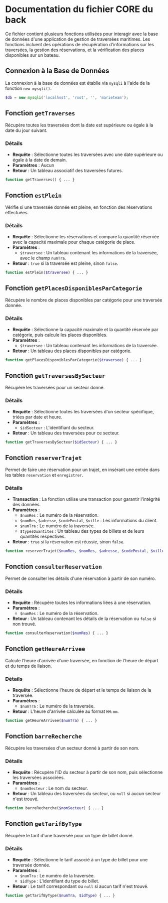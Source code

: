 # Documentation du fichier CORE du back

Ce fichier contient plusieurs fonctions utilisées pour interagir avec la base de données d'une application de gestion de traversées maritimes. Les fonctions incluent des opérations de récupération d'informations sur les traversées, la gestion des réservations, et la vérification des places disponibles sur un bateau.

## Connexion à la Base de Données

La connexion à la base de données est établie via `mysqli` à l'aide de la fonction `new mysqli()`.

```php
$db = new mysqli('localhost', 'root', '', 'marieteam');
```

## Fonction `getTraverses`

Récupère toutes les traversées dont la date est supérieure ou égale à la date du jour suivant.

### Détails

- **Requête** : Sélectionne toutes les traversées avec une date supérieure ou égale à la date de demain.
- **Paramètres** : Aucun
- **Retour** : Un tableau associatif des traversées futures.

```php
function getTraverses() { ... }
```

## Fonction `estPlein`

Vérifie si une traversée donnée est pleine, en fonction des réservations effectuées.

### Détails

- **Requête** : Sélectionne les réservations et compare la quantité réservée avec la capacité maximale pour chaque catégorie de place.
- **Paramètres** :
    - `$traversee` : Un tableau contenant les informations de la traversée, avec le champ `numTra`.
- **Retour** : `true` si la traversée est pleine, sinon `false`.

```php
function estPlein($traversee) { ... }
```

## Fonction `getPlacesDisponiblesParCategorie`

Récupère le nombre de places disponibles par catégorie pour une traversée donnée.

### Détails

- **Requête** : Sélectionne la capacité maximale et la quantité réservée par catégorie, puis calcule les places disponibles.
- **Paramètres** :
    - `$traversee` : Un tableau contenant les informations de la traversée.
- **Retour** : Un tableau des places disponibles par catégorie.

```php
function getPlacesDisponiblesParCategorie($traversee) { ... }
```

## Fonction `getTraversesBySecteur`

Récupère les traversées pour un secteur donné.

### Détails

- **Requête** : Sélectionne toutes les traversées d'un secteur spécifique, triées par date et heure.
- **Paramètres** :
    - `$idSecteur` : L'identifiant du secteur.
- **Retour** : Un tableau des traversées pour ce secteur.

```php
function getTraversesBySecteur($idSecteur) { ... }
```

## Fonction `reserverTrajet`

Permet de faire une réservation pour un trajet, en insérant une entrée dans les tables `reservation` et `enregistrer`.

### Détails

- **Transaction** : La fonction utilise une transaction pour garantir l'intégrité des données.
- **Paramètres** :
    - `$numRes` : Le numéro de la réservation.
    - `$nomRes`, `$adresse`, `$codePostal`, `$ville` : Les informations du client.
    - `$numTra` : Le numéro de la traversée.
    - `$typesQuantites` : Un tableau des types de billets et de leurs quantités respectives.
- **Retour** : `true` si la réservation est réussie, sinon `false`.

```php
function reserverTrajet($numRes, $nomRes, $adresse, $codePostal, $ville, $numTra, $typesQuantites) { ... }
```

## Fonction `consulterReservation`

Permet de consulter les détails d'une réservation à partir de son numéro.

### Détails

- **Requête** : Récupère toutes les informations liées à une réservation.
- **Paramètres** :
    - `$numRes` : Le numéro de la réservation.
- **Retour** : Un tableau contenant les détails de la réservation ou `false` si non trouvé.

```php
function consulterReservation($numRes) { ... }
```

## Fonction `getHeureArrivee`

Calcule l'heure d'arrivée d'une traversée, en fonction de l'heure de départ et du temps de liaison.

### Détails

- **Requête** : Sélectionne l'heure de départ et le temps de liaison de la traversée.
- **Paramètres** :
    - `$numTra` : Le numéro de la traversée.
- **Retour** : L'heure d'arrivée calculée au format `HH:mm`.

```php
function getHeureArrivee($numTra) { ... }
```

## Fonction `barreRecherche`

Récupère les traversées d'un secteur donné à partir de son nom.

### Détails

- **Requête** : Récupère l'ID du secteur à partir de son nom, puis sélectionne les traversées associées.
- **Paramètres** :
    - `$nomSecteur` : Le nom du secteur.
- **Retour** : Un tableau des traversées du secteur, ou `null` si aucun secteur n'est trouvé.

```php
function barreRecherche($nomSecteur) { ... }
```

## Fonction `getTarifByType`

Récupère le tarif d'une traversée pour un type de billet donné.

### Détails

- **Requête** : Sélectionne le tarif associé à un type de billet pour une traversée donnée.
- **Paramètres** :
    - `$numTra` : Le numéro de la traversée.
    - `$idType` : L'identifiant du type de billet.
- **Retour** : Le tarif correspondant ou `null` si aucun tarif n'est trouvé.

```php
function getTarifByType($numTra, $idType) { ... }
```
